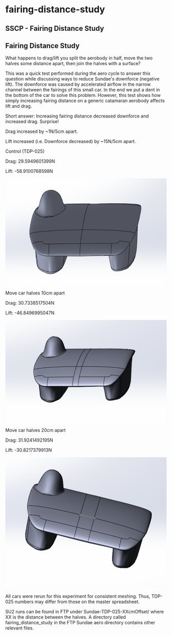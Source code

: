 # fairing-distance-study

## SSCP - Fairing Distance Study

## Fairing Distance Study

What happens to drag/lift you split the aerobody in half, move the two halves some distance apart, then join the halves with a surface?

This was a quick test performed during the aero cycle to answer this question while discussing ways to reduce Sundae's downforce (negative lift).  The downforce was caused by accelerated airflow in the narrow channel between the fairings of this small car.  In the end we put a dent in the bottom of the car to solve this problem.  However, this test shows how simply increasing fairing distance on a generic catamaran aerobody affects lift and drag.

Short answer: Increasing fairing distance decreased downforce and increased drag.  Surprise! &#x20;

Drag increased by \~1N/5cm apart.

Lift increased (i.e. Downforce decreased) by \~15N/5cm apart.

Control (TDP-025)

Drag: 29.5949601399N

Lift: -58.9100768598N

![](../../../../assets/image_be01fb13d3.png)

Move car halves 10cm apart

Drag: 30.7338517504N

Lift: -46.8496995047N

![](../../../../assets/image_9d3b0fba80.png)

Move car halves 20cm apart

Drag: 31.9241492195N

Lift: -30.8217379913N

![](../../../../assets/image_23528e0587.png)

All cars were rerun for this experiment for consistent meshing.  Thus, TDP-025 numbers may differ from those on the master spreadsheet.

SU2 runs can be found in FTP under Sundae-TDP-025-XXcmOffset/ where XX is the distance between the halves.  A directory called fairing\_distance\_study in the FTP Sundae aero directory contains other relevant files.
